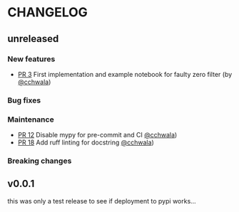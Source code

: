 # CHANGELOG

## unreleased

### New features

- [PR 3](https://github.com/OpenSenseAction/pypwsqc/pull/3) First implementation
  and example notebook for faulty zero filter (by
  [@cchwala](https://github.com/cchwala))

### Bug fixes

### Maintenance

- [PR 12](https://github.com/OpenSenseAction/pypwsqc/pull/12) Disable mypy for
  pre-commit and CI [@cchwala](https://github.com/cchwala))
- [PR 18](https://github.com/OpenSenseAction/pypwsqc/pull/18) Add ruff linting
  for docstring [@cchwala](https://github.com/cchwala))

### Breaking changes

## v0.0.1

this was only a test release to see if deployment to pypi works...
